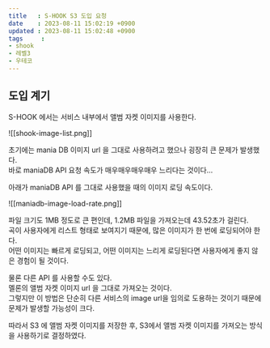 ```yaml
---
title   : S-HOOK S3 도입 요청
date    : 2023-08-11 15:02:19 +0900
updated : 2023-08-11 15:02:48 +0900
tags     : 
- shook
- 레벨3
- 우테코
---
```


## 도입 계기

S-HOOK 에서는 서비스 내부에서 앨범 자켓 이미지를 사용한다.     

![[shook-image-list.png]]

초기에는 mania DB 이미지 url 을 그대로 사용하려고 했으나 굉장히 큰 문제가 발생했다.     
바로 maniaDB API 요청 속도가 매우매우매우매우 느리다는 것이다...

아래가 maniaDB API 를 그대로 사용했을 때의 이미지 로딩 속도이다.    

![[maniadb-image-load-rate.png]]

파일 크기도 1MB 정도로 큰 편인데, 1.2MB 파일을 가져오는데 43.52초가 걸린다.     
곡이 사용자에게 리스트 형태로 보여지기 때문에, 많은 이미지가 한 번에 로딩되어야 한다.     
어떤 이미지는 빠르게 로딩되고, 어떤 이미지는 느리게 로딩된다면 사용자에게 좋지 않은 경험이 될 것이다.    

물론 다른 API 를 사용할 수도 있다.      
멜론의 앨범 자켓 이미지 url 을 그대로 가져오는 것이다.     
그렇지만 이 방법은 단순히 다른 서비스의 image url을 임의로 도용하는 것이기 때문에 문제가 발생할 가능성이 크다.    

따라서 S3 에 앨범 자켓 이미지를 저장한 후, S3에서 앨범 자켓 이미지를 가져오는 방식을 사용하기로 결정하였다.     
